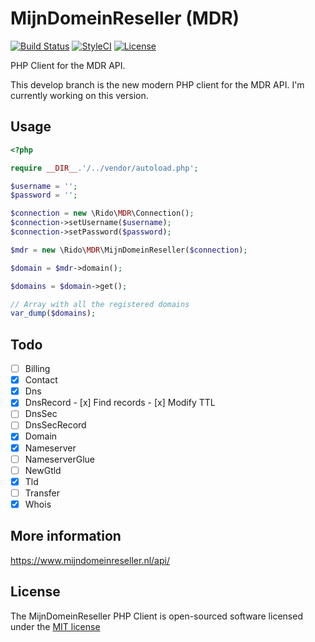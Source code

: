 # MijnDomeinReseller (MDR)

[![Build Status](https://travis-ci.org/Rido/MijnDomeinReseller.svg)](https://travis-ci.org/Rido/MijnDomeinReseller)
[![StyleCI](https://styleci.io/repos/50727782/shield)](https://styleci.io/repos/50727782)
[![License](https://poser.pugx.org/rido/mijndomeinreseller/license)](https://packagist.org/packages/rido/mijndomeinreseller)

PHP Client for the MDR API.

This develop branch is the new modern PHP client for the MDR API. I'm currently working on this version.

## Usage
```php
<?php

require __DIR__.'/../vendor/autoload.php';

$username = '';
$password = '';

$connection = new \Rido\MDR\Connection();
$connection->setUsername($username);
$connection->setPassword($password);

$mdr = new \Rido\MDR\MijnDomeinReseller($connection);

$domain = $mdr->domain();

$domains = $domain->get();

// Array with all the registered domains
var_dump($domains); 
```

## Todo
- [ ] Billing
- [x] Contact
- [x] Dns
- [x] DnsRecord
      - [x] Find records
      - [x] Modify TTL
- [ ] DnsSec
- [ ] DnsSecRecord
- [x] Domain
- [x] Nameserver
- [ ] NameserverGlue
- [ ] NewGtld
- [x] Tld
- [ ] Transfer
- [x] Whois

## More information
https://www.mijndomeinreseller.nl/api/

## License
The MijnDomeinReseller PHP Client is open-sourced software licensed under the [MIT license](http://opensource.org/licenses/MIT)
